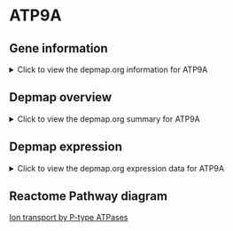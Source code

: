 <h1>ATP9A</h1>

<h2>Gene information</h2>
<details>
  <summary>Click to view the depmap.org information for ATP9A</summary>
  <iframe src="https://depmap.org/portal/gene/ATP9A?tab=about" style="border:none;width:100%;height:800px"></iframe>
</details>

<h2>Depmap overview</h2>
<details>
  <summary>Click to view the depmap.org summary for ATP9A</summary>
  <iframe src="https://depmap.org/portal/gene/ATP9A?tab=overview" style="border:none;width:100%;height:800px"></iframe>
</details>

<h2>Depmap expression</h2>
<details>
  <summary>Click to view the depmap.org expression data for ATP9A</summary>
  <iframe src="https://depmap.org/portal/gene/ATP9A?tab=characterization" style="border:none;width:100%;height:800px"></iframe>
</details>



<h2>Reactome Pathway diagram</h2>
<a href="https://reactome.org/PathwayBrowser/#/R-HSA-936837" target="_BLANK">Ion transport by P-type ATPases</a>



